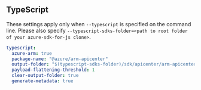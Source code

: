 ## TypeScript

These settings apply only when `--typescript` is specified on the command line.
Please also specify `--typescript-sdks-folder=<path to root folder of your azure-sdk-for-js clone>`.

``` yaml $(typescript)
typescript:
  azure-arm: true
  package-name: "@azure/arm-apicenter"
  output-folder: "$(typescript-sdks-folder)/sdk/apicenter/arm-apicenter"
  payload-flattening-threshold: 1
  clear-output-folder: true
  generate-metadata: true
```
